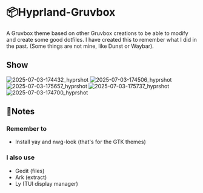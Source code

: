 # 📦Hyprland-Gruvbox
A  Gruvbox theme based on other Gruvbox creations to be able to modify and create some good dotfiles. I have created this to remember what I did in the past. (Some things are not mine, like Dunst or Waybar).

## Show
![2025-07-03-174432_hyprshot](https://github.com/user-attachments/assets/5f3f2089-5ec7-4b37-b975-0bc7411f2ddb)
![2025-07-03-174506_hyprshot](https://github.com/user-attachments/assets/2cf1ee06-6ded-45de-ab2e-0d1e7bd1fbe0)
![2025-07-03-175657_hyprshot](https://github.com/user-attachments/assets/00542eac-7d2f-4e87-a003-0ff2d23f3678)
![2025-07-03-175737_hyprshot](https://github.com/user-attachments/assets/452e50dc-b388-4d32-8066-822c205ba26f)
![2025-07-03-174700_hyprshot](https://github.com/user-attachments/assets/7b751e05-0fe7-474d-856c-600617046309)

## 📝Notes
### Remember to
- Install yay and nwg-look (that's for the GTK themes)
### I also use
- Gedit (files)<br>
- Ark (extract)<br>
- Ly (TUI display manager)


